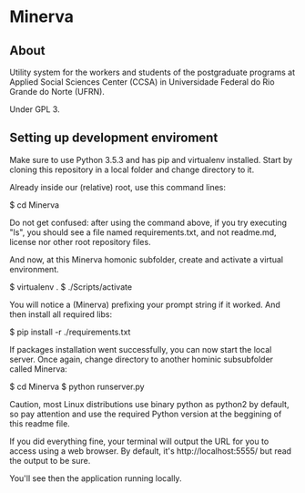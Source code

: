 # Minerva

## About
Utility system for the workers and students of the 
postgraduate programs at Applied Social Sciences Center 
(CCSA) in Universidade Federal do 
Rio Grande do Norte (UFRN).

Under GPL 3.

## Setting up development enviroment

Make sure to use Python 3.5.3 and has pip and virtualenv installed.
Start by cloning this repository in a local folder and change directory to it.

Already inside our (relative) root, use this command lines:

$ cd Minerva

Do not get confused: after using the command above, if you try executing "ls", you should see a file
named requirements.txt, and not readme.md, license nor other root repository files.

And now, at this Minerva homonic subfolder, create and activate a virtual environment.

$ virtualenv . 
$ ./Scripts/activate

You will notice a (Minerva) prefixing your prompt string if it worked.
And then install all required libs:

$ pip install -r ./requirements.txt

If packages installation went successfully, you can now start the local server.
Once again, change directory to another hominic subsubfolder called Minerva:

$ cd Minerva
$ python runserver.py

Caution, most Linux distributions use binary python as python2 by default, so pay attention
and use the required Python version at the beggining of this readme file.

If you did everything fine, your terminal will output the URL for you to access using a web browser.
By default, it's http://localhost:5555/ but read the output to be sure. 

You'll see then the application running locally.
